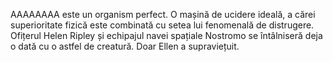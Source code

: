 AAAAAAAA este un organism perfect. O mașină de ucidere ideală, a cărei superioritate fizică este combinată cu setea lui fenomenală de distrugere. Ofițerul Helen Ripley și echipajul navei spațiale Nostromo se întâlniseră deja o dată cu o astfel de creatură. Doar Ellen a supraviețuit.
